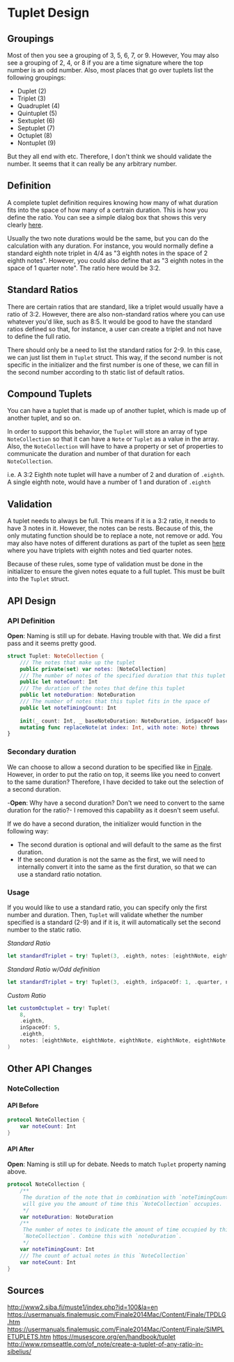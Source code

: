 # Tuplet Design

## Groupings
Most of then you see a grouping of 3, 5, 6, 7, or 9. However, You may also see a grouping of 2, 4, or 8 if you are a time signature where the top number is an odd number. Also, most places that go over tuplets list the following groupings:
- Duplet (2)
- Triplet (3)
- Quadruplet (4)
- Quintuplet (5)
- Sextuplet (6)
- Septuplet (7)
- Octuplet (8)
- Nontuplet (9)

But they all end with etc. Therefore, I don't think we should validate the number. It seems that it can really be any arbitrary number.

## Definition
A complete tuplet definition requires knowing how many of what duration fits into the space of how many of a certrain duration. This is how you define the ratio.
You can see a simple dialog box that shows this very clearly [here](https://usermanuals.finalemusic.com/Finale2014Mac/Content/Finale/TPDLG.htm).

Usually the two note durations would be the same, but you can do the calculation with any duration. For instance, you would normally define a standard eighth note triplet in 4/4 as "3 eighth notes in the space of 2 eighth notes". However, you could also define that as "3 eighth notes in the space of 1 quarter note". The ratio here would be 3:2.

## Standard Ratios
There are certain ratios that are standard, like a triplet would usually have a ratio of 3:2. However, there are also non-standard ratios where you can use whatever you'd like, such as 8:5. It would be good to have the standard ratios defined so that, for instance, a user can create a triplet and not have to define the full ratio.

There should only be a need to list the standard ratios for 2-9. In this case, we can just list them in `Tuplet` struct. This way, if the second number is not specific in the initializer and the first number is one of these, we can fill in the second number according to th static list of default ratios.

## Compound Tuplets
You can have a tuplet that is made up of another tuplet, which is made up of another tuplet, and so on. 

In order to support this behavior, the `Tuplet` will store an array of type `NoteCollection` so that it can have a `Note` or `Tuplet` as a value in the array. Also, the `NoteCollection` will have to have a property or set of properties to communicate the duration and number of that duration for each `NoteCollection`. 
    
i.e. A 3:2 Eighth note tuplet will have a number of 2 and duration of `.eighth`. A single eighth note, would have a number of 1 and duration of `.eighth`

## Validation
A tuplet needs to always be full. This means if it is a 3:2 ratio, it needs to have 3 notes in it. However, the notes can be rests. Because of this, the only mutating function should be to replace a note, not remove or add.
You may also have notes of different durations as part of the tuplet as seen [here](http://www2.siba.fi/muste1/index.php?id=100&la=en) where you have triplets with eighth notes and tied quarter notes.

Because of these rules, some type of validation must be done in the initializer to ensure the given notes equate to a full tuplet. This must be built into the `Tuplet` struct.

## API Design
### API Definition
**Open**: Naming is still up for debate. Having trouble with that. We did a first pass and it seems pretty good.
```swift
struct Tuplet: NoteCollection {
    /// The notes that make up the tuplet
    public private(set) var notes: [NoteCollection]
    /// The number of notes of the specified duration that this tuplet contains
    public let noteCount: Int
    /// The duration of the notes that define this tuplet
    public let noteDuration: NoteDuration
    /// The number of notes that this tuplet fits in the space of
    public let noteTimingCount: Int
    
    init(_ count: Int, _ baseNoteDuration: NoteDuration, inSpaceOf baseCount: Int? = nil, notes: [NoteCollection]) throws
    mutating func replaceNote(at index: Int, with note: Note) throws
}
```
### Secondary duration
We can choose to allow a second duration to be specified like in [Finale](https://usermanuals.finalemusic.com/Finale2014Mac/Content/Finale/TPDLG.htm). However, in order to put the ratio on top, it seems like you need to convert to the same duration? Therefore, I have decided to take out the selection of a second duration.

-**Open**: Why have a second duration? Don't we need to convert to the same duration for the ratio?- I removed this capability as it doesn't seem useful.

If we do have a second duration, the initializer would function in the following way:
- The second duration is optional and will default to the same as the first duration.
- If the second duration is not the same as the first, we will need to internally convert it into the same as the first duration, so that we can use a standard ratio notation.

### Usage
If you would like to use a standard ratio, you can specify only the first number and duration. Then, `Tuplet` will validate whether the number specified is a standard (2-9) and if it is, it will automatically set the second number to the static ratio.

*Standard Ratio*
```swift
let standardTriplet = try! Tuplet(3, .eighth, notes: [eighthNote, eighthNote, eighthNote])
```
*Standard Ratio w/Odd definition*
```swift
let standardTriplet = try! Tuplet(3, .eighth, inSpaceOf: 1, .quarter, notes: [eighthNote, eighthNote, eighthNote])
```

*Custom Ratio*
```swift
let customOctuplet = try! Tuplet(
    8,
    .eighth,
    inSpaceOf: 5,
    .eighth, 
    notes: [eighthNote, eighthNote, eighthNote, eighthNote, eighthNote, eighthNote, eighthNote, eighthNote]
)
```

## Other API Changes
### NoteCollection
#### API Before
```swift
protocol NoteCollection {
    var noteCount: Int
}
```

#### API After
**Open**: Naming is still up for debate. Needs to match `Tuplet` property naming above.
```swift
protocol NoteCollection {
    /**
     The duration of the note that in combination with `noteTimingCount` 
     will give you the amount of time this `NoteCollection` occupies.
     */
    var noteDuration: NoteDuration
    /**
     The number of notes to indicate the amount of time occupied by this
     `NoteCollection`. Combine this with `noteDuration`.
     */
    var noteTimingCount: Int
    /// The count of actual notes in this `NoteCollection`
    var noteCount: Int
}
```

## Sources
http://www2.siba.fi/muste1/index.php?id=100&la=en
https://usermanuals.finalemusic.com/Finale2014Mac/Content/Finale/TPDLG.htm
https://usermanuals.finalemusic.com/Finale2014Mac/Content/Finale/SIMPLETUPLETS.htm
https://musescore.org/en/handbook/tuplet
http://www.rpmseattle.com/of_note/create-a-tuplet-of-any-ratio-in-sibelius/
